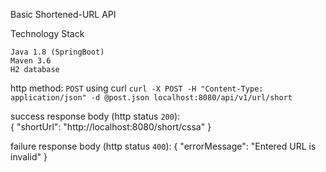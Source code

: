 Basic Shortened-URL API

Technology Stack
```
Java 1.8 (SpringBoot)
Maven 3.6
H2 database
```

http method: `POST` using curl
`curl -X POST -H "Content-Type: application/json" -d @post.json localhost:8080/api/v1/url/short`

success response body (http status `200`):  
{
    "shortUrl": "http://localhost:8080/short/cssa"
}
    
failure response body (http status `400`):
{
    "errorMessage": "Entered URL is invalid"
}
